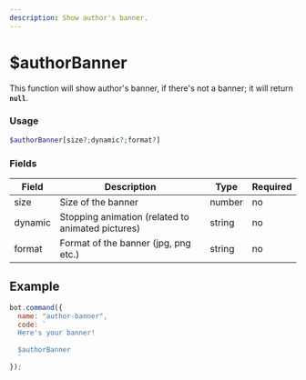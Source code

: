 ```yaml
---
description: Show author's banner.
---
```


# $authorBanner

This function will show author's banner, if there's not a banner; it will return **`null`**.

### Usage

```php
$authorBanner[size?;dynamic?;format?]
```

### Fields

| Field   | Description                                       | Type   | Required |
| ------- | ------------------------------------------------- | ------ | -------- |
| size    | Size of the banner                                | number | no       |
| dynamic | Stopping animation (related to animated pictures) | string | no       |
| format  | Format of the banner (jpg, png etc.)              | string | no       |

## Example

```javascript
bot.command({
  name: "author-banner",
  code: `
  Here's your banner!
  
  $authorBanner
  `
});
```
